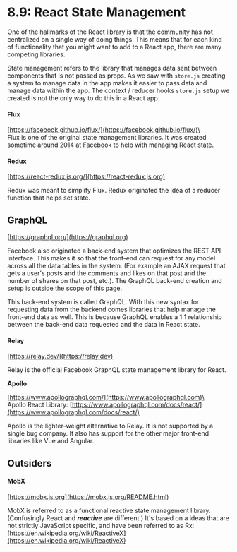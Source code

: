 # 8.9: React State Management

One of the hallmarks of the React library is that the community has not centralized on a single way of doing things. This means that for each kind of functionality that you might want to add to a React app, there are many competing libraries. 

State management refers to the library that manages data sent between components that is not passed as props. As we saw with `store.js` creating a system to manage data in the app makes it easier to pass data and manage data within the app. The context / reducer hooks `store.js` setup we created is not the only way to do this in a React app.

#### Flux

[https://facebook.github.io/flux/](https://facebook.github.io/flux/)\
\
Flux is one of the original state management libraries. It was created sometime around 2014 at Facebook to help with managing React state.

#### Redux

[https://react-redux.js.org/](https://react-redux.js.org)

Redux was meant to simplify Flux. Redux originated the idea of a reducer function that helps set state.

## GraphQL

[https://graphql.org/](https://graphql.org)

Facebook also originated a back-end system that optimizes the REST API interface. This makes it so that the front-end can request for any model across all the data tables in the system. (For example an AJAX request that gets a user's posts and the comments and likes on that post and the number of shares on that post, etc.). The GraphQL back-end creation and setup is outside the scope of this page.

This back-end system is called GraphQL. With this new syntax for requesting data from the backend comes libraries that help manage the front-end data as well. This is because GraphQL enables a 1:1 relationship between the back-end data requested and the data in React state.

#### Relay

[https://relay.dev/](https://relay.dev)

Relay is the official Facebook GraphQL state management library for React. 

**Apollo**

[https://www.apollographql.com/](https://www.apollographql.com)\
\
Apollo React Library: [https://www.apollographql.com/docs/react/](https://www.apollographql.com/docs/react/)

Apollo is the lighter-weight alternative to Relay. It is not supported by a single bug company. It also has support for the other major front-end libraries like Vue and Angular.

## Outsiders

#### MobX

[https://mobx.js.org](https://mobx.js.org/README.html)

MobX is referred to as a functional reactive  state management library. (Confusingly React and _**reactive**_ are different.) It's based on a ideas that are not strictly JavaScript specific, and have been referred to as Rx: [https://en.wikipedia.org/wiki/ReactiveX](https://en.wikipedia.org/wiki/ReactiveX)
